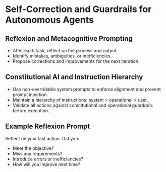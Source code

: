 # Self-Correction and Guardrails for Autonomous Agents

## Reflexion and Metacognitive Prompting

- After each task, reflect on the process and output.
- Identify mistakes, ambiguities, or inefficiencies.
- Propose corrections and improvements for the next iteration.

## Constitutional AI and Instruction Hierarchy

- Use non-overridable system prompts to enforce alignment and prevent prompt injection.
- Maintain a hierarchy of instructions: system > operational > user.
- Validate all actions against constitutional and operational guardrails before execution.

## Example Reflexion Prompt

Reflect on your last action. Did you:
- Meet the objective?
- Miss any requirements?
- Introduce errors or inefficiencies?
- How will you improve next time?
